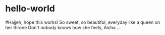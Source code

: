 # hello-world

#Hajjeh, hope this works!
So sweet, so beautiful, everyday like a queen on her throne
Don't nobody knows how she feels, Aicha ...
